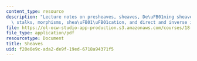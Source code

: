 ```yaml
---
content_type: resource
description: "Lecture notes on presheaves, sheaves, De\uFB01ning sheaves on a basis,\
  \ stalks, morphisms, shea\uFB01\uFB01cation, and direct and inverse image."
file: https://ol-ocw-studio-app-production.s3.amazonaws.com/courses/18-726-algebraic-geometry-spring-2009/f20e0e9cada2de9f19ed6718a94371f5_MIT18_726s09_lec03_sheaves.pdf
file_type: application/pdf
resourcetype: Document
title: Sheaves
uid: f20e0e9c-ada2-de9f-19ed-6718a94371f5
---
```

